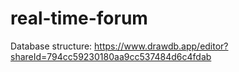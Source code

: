 # real-time-forum

Database structure: https://www.drawdb.app/editor?shareId=794cc59230180aa9cc537484d6c4fdab
